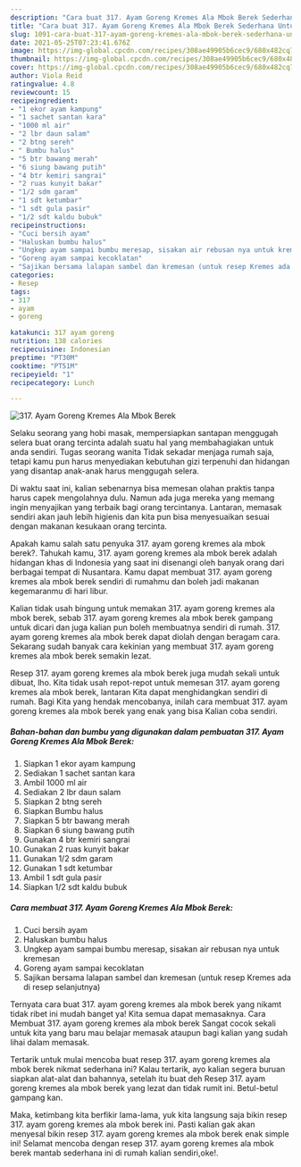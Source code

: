 ```yaml
---
description: "Cara buat 317. Ayam Goreng Kremes Ala Mbok Berek Sederhana Untuk Jualan"
title: "Cara buat 317. Ayam Goreng Kremes Ala Mbok Berek Sederhana Untuk Jualan"
slug: 1091-cara-buat-317-ayam-goreng-kremes-ala-mbok-berek-sederhana-untuk-jualan
date: 2021-05-25T07:23:41.676Z
image: https://img-global.cpcdn.com/recipes/308ae49905b6cec9/680x482cq70/317-ayam-goreng-kremes-ala-mbok-berek-foto-resep-utama.jpg
thumbnail: https://img-global.cpcdn.com/recipes/308ae49905b6cec9/680x482cq70/317-ayam-goreng-kremes-ala-mbok-berek-foto-resep-utama.jpg
cover: https://img-global.cpcdn.com/recipes/308ae49905b6cec9/680x482cq70/317-ayam-goreng-kremes-ala-mbok-berek-foto-resep-utama.jpg
author: Viola Reid
ratingvalue: 4.8
reviewcount: 15
recipeingredient:
- "1 ekor ayam kampung"
- "1 sachet santan kara"
- "1000 ml air"
- "2 lbr daun salam"
- "2 btng sereh"
- " Bumbu halus"
- "5 btr bawang merah"
- "6 siung bawang putih"
- "4 btr kemiri sangrai"
- "2 ruas kunyit bakar"
- "1/2 sdm garam"
- "1 sdt ketumbar"
- "1 sdt gula pasir"
- "1/2 sdt kaldu bubuk"
recipeinstructions:
- "Cuci bersih ayam"
- "Haluskan bumbu halus"
- "Ungkep ayam sampai bumbu meresap, sisakan air rebusan nya untuk kremesan"
- "Goreng ayam sampai kecoklatan"
- "Sajikan bersama lalapan sambel dan kremesan (untuk resep Kremes ada di resep selanjutnya)"
categories:
- Resep
tags:
- 317
- ayam
- goreng

katakunci: 317 ayam goreng 
nutrition: 138 calories
recipecuisine: Indonesian
preptime: "PT30M"
cooktime: "PT51M"
recipeyield: "1"
recipecategory: Lunch

---
```



![317. Ayam Goreng Kremes Ala Mbok Berek](https://img-global.cpcdn.com/recipes/308ae49905b6cec9/680x482cq70/317-ayam-goreng-kremes-ala-mbok-berek-foto-resep-utama.jpg)

Selaku seorang yang hobi masak, mempersiapkan santapan menggugah selera buat orang tercinta adalah suatu hal yang membahagiakan untuk anda sendiri. Tugas seorang  wanita Tidak sekadar menjaga rumah saja, tetapi kamu pun harus menyediakan kebutuhan gizi terpenuhi dan hidangan yang disantap anak-anak harus menggugah selera.

Di waktu  saat ini, kalian sebenarnya bisa memesan olahan praktis tanpa harus capek mengolahnya dulu. Namun ada juga mereka yang memang ingin menyajikan yang terbaik bagi orang tercintanya. Lantaran, memasak sendiri akan jauh lebih higienis dan kita pun bisa menyesuaikan sesuai dengan makanan kesukaan orang tercinta. 



Apakah kamu salah satu penyuka 317. ayam goreng kremes ala mbok berek?. Tahukah kamu, 317. ayam goreng kremes ala mbok berek adalah hidangan khas di Indonesia yang saat ini disenangi oleh banyak orang dari berbagai tempat di Nusantara. Kamu dapat membuat 317. ayam goreng kremes ala mbok berek sendiri di rumahmu dan boleh jadi makanan kegemaranmu di hari libur.

Kalian tidak usah bingung untuk memakan 317. ayam goreng kremes ala mbok berek, sebab 317. ayam goreng kremes ala mbok berek gampang untuk dicari dan juga kalian pun boleh membuatnya sendiri di rumah. 317. ayam goreng kremes ala mbok berek dapat diolah dengan beragam cara. Sekarang sudah banyak cara kekinian yang membuat 317. ayam goreng kremes ala mbok berek semakin lezat.

Resep 317. ayam goreng kremes ala mbok berek juga mudah sekali untuk dibuat, lho. Kita tidak usah repot-repot untuk memesan 317. ayam goreng kremes ala mbok berek, lantaran Kita dapat menghidangkan sendiri di rumah. Bagi Kita yang hendak mencobanya, inilah cara membuat 317. ayam goreng kremes ala mbok berek yang enak yang bisa Kalian coba sendiri.

<!--inarticleads1-->

##### Bahan-bahan dan bumbu yang digunakan dalam pembuatan 317. Ayam Goreng Kremes Ala Mbok Berek:

1. Siapkan 1 ekor ayam kampung
1. Sediakan 1 sachet santan kara
1. Ambil 1000 ml air
1. Sediakan 2 lbr daun salam
1. Siapkan 2 btng sereh
1. Siapkan  Bumbu halus
1. Siapkan 5 btr bawang merah
1. Siapkan 6 siung bawang putih
1. Gunakan 4 btr kemiri sangrai
1. Gunakan 2 ruas kunyit bakar
1. Gunakan 1/2 sdm garam
1. Gunakan 1 sdt ketumbar
1. Ambil 1 sdt gula pasir
1. Siapkan 1/2 sdt kaldu bubuk




<!--inarticleads2-->

##### Cara membuat 317. Ayam Goreng Kremes Ala Mbok Berek:

1. Cuci bersih ayam
1. Haluskan bumbu halus
1. Ungkep ayam sampai bumbu meresap, sisakan air rebusan nya untuk kremesan
1. Goreng ayam sampai kecoklatan
1. Sajikan bersama lalapan sambel dan kremesan (untuk resep Kremes ada di resep selanjutnya)




Ternyata cara buat 317. ayam goreng kremes ala mbok berek yang nikamt tidak ribet ini mudah banget ya! Kita semua dapat memasaknya. Cara Membuat 317. ayam goreng kremes ala mbok berek Sangat cocok sekali untuk kita yang baru mau belajar memasak ataupun bagi kalian yang sudah lihai dalam memasak.

Tertarik untuk mulai mencoba buat resep 317. ayam goreng kremes ala mbok berek nikmat sederhana ini? Kalau tertarik, ayo kalian segera buruan siapkan alat-alat dan bahannya, setelah itu buat deh Resep 317. ayam goreng kremes ala mbok berek yang lezat dan tidak rumit ini. Betul-betul gampang kan. 

Maka, ketimbang kita berfikir lama-lama, yuk kita langsung saja bikin resep 317. ayam goreng kremes ala mbok berek ini. Pasti kalian gak akan menyesal bikin resep 317. ayam goreng kremes ala mbok berek enak simple ini! Selamat mencoba dengan resep 317. ayam goreng kremes ala mbok berek mantab sederhana ini di rumah kalian sendiri,oke!.


